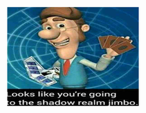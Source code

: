 <html>
<body>

<img src="EBjQFBM.jpg" alt="Goofy meme" style="width:304px;height:228px;">

</body>
</html>
